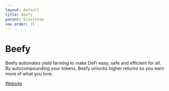 ```yaml
---
layout: default
title: Beefy
parent: Ecosystem
nav_order: 15
---
```

# Beefy

Beefy automates yield farming to make DeFi easy, safe and efficient for all. By autocompounding your tokens, Beefy unlocks higher returns so you earn more of what you love.

[Website](https://beefy.com/)